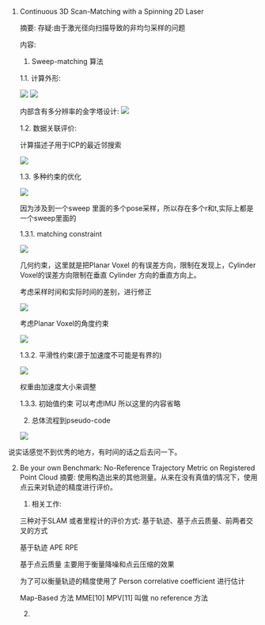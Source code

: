 1. Continuous 3D Scan-Matching with a Spinning 2D Laser

    摘要:
    存疑:由于激光径向扫描导致的非均匀采样的问题

    内容:
    1. Sweep-matching 算法
   
    1.1. 计算外形:

    ![](./pic/1.png)
    ![](./pic/2.png)

    内部含有多分辨率的金字塔设计:
    ![](./pic/3.png)

    1.2. 数据关联评价:

    计算描述子用于ICP的最近邻搜索

    ![](./pic/4.png)

    1.3. 多种约束的优化

    ![](./pic/8.png)

    因为涉及到一个sweep 里面的多个pose采样，所以存在多个r和t,实际上都是一个sweep里面的

    1.3.1. matching constraint

    ![](./pic/5.png)

    几何约束，这里就是把Planar Voxel 的有误差方向，限制在发现上，Cylinder Voxel的误差方向限制在垂直 Cylinder 方向的垂直方向上。

    考虑采样时间和实际时间的差别，进行修正

    ![](./pic/6.png)

    考虑Planar Voxel的角度约束

    ![](./pic/7.png)
    
    1.3.2. 平滑性约束(源于加速度不可能是有界的)

    ![](./pic/9.png)

    权重由加速度大小来调整

    1.3.3. 初始值约束 可以考虑IMU 所以这里的内容省略

    2. 总体流程到pseudo-code
   
    ![](./pic/10.png)


说实话感觉不到优秀的地方，有时间的话之后去问一下。

2. Be your own Benchmark:
No-Reference Trajectory Metric on Registered Point Cloud
    摘要: 使用构造出来的其他测量。从来在没有真值的情况下，使用点云来对轨迹的精度进行评价。

    1. 相关工作:  

    三种对于SLAM 或者里程计的评价方式:
    基于轨迹、基于点云质量、前两者交叉的方式

    基于轨迹 APE RPE

    基于点云质量 主要用于衡量降噪和点云压缩的效果

    为了可以衡量轨迹的精度使用了 Person correlative coefficient 进行估计

    Map-Based 方法 MME[10] MPV[11] 叫做 no reference 方法 

    2. 
